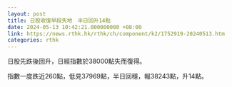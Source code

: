 ```yaml
---
layout: post
title: 日股收復早段失地　半日回升14點
date: 2024-05-13 10:42:21.000000000 +08:00
link: https://news.rthk.hk/rthk/ch/component/k2/1752919-20240513.htm
categories: rthk
---
```


日股先跌後回升，日經指數於38000點失而復得。

指數一度跌近260點，低見37969點，半日回穩，報38243點，升14點。
